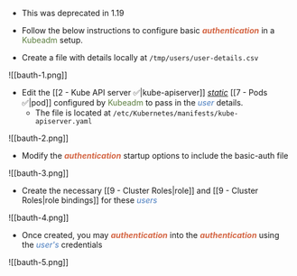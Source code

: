 - This was deprecated in 1.19

- Follow the below instructions to configure basic <b><i><span style="color:#d46644">authentication</span></i></b> in a <span style="color:#5c7e3e">Kubeadm</span> setup.

- Create a file with details locally at `/tmp/users/user-details.csv`

![[bauth-1.png]]

- Edit the [[2 - Kube API server ✅|kube-apiserver]] <u><i>static</i></u> [[7 - Pods ✅|pod]] configured by <span style="color:#5c7e3e">Kubeadm</span> to pass in the <i><span style="color:#477bbe">user</span></i> details.
	- The file is located at `/etc/Kubernetes/manifests/kube-apiserver.yaml`

![[bauth-2.png]]

- Modify the <b><i><span style="color:#d46644">authentication</span></i></b> startup options to include the basic-auth file

![[bauth-3.png]]

- Create the necessary [[9 - Cluster Roles|role]] and [[9 - Cluster Roles|role bindings]] for these <i><span style="color:#477bbe">users</span></i>

![[bauth-4.png]]

- Once created, you may <b><i><span style="color:#d46644">authentication</span></i></b> into the <b><i><span style="color:#d46644">authentication</span></i></b> using the <i><span style="color:#477bbe">user's</span></i> credentials

![[bauth-5.png]]